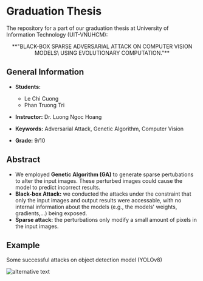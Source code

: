 # Graduation Thesis

The repository for a part of our graduation thesis at University of Information Technology (UIT-VNUHCM):

<p align="center"> **"BLACK-BOX SPARSE ADVERSARIAL ATTACK ON COMPUTER VISION MODELS\
USING EVOLUTIONARY COMPUTATION."** </p>

## General Information

- **Students:**
    - Le Chi Cuong
    - Phan Truong Tri

- **Instructor:** Dr. Luong Ngoc Hoang

- **Keywords:** Adversarial Attack, Genetic Algorithm, Computer Vision

- **Grade:** 9/10

## Abstract

- We employed **Genetic Algorithm (GA)** to generate sparse pertubations to alter the input images. These perturbed images could cause the model to predict incorrect results.
- **Black-box Attack:** we conducted the attacks under the constraint that only the input images and output results were accessable, with no internal information about the models (e.g., the models' weights, gradients,...) being exposed.
- **Sparse attack:** the perturbations only modify a small amount of pixels in the input images.

## Example

Some successful attacks on object detection model (YOLOv8)

![alternative text](gif/demo.gif)


